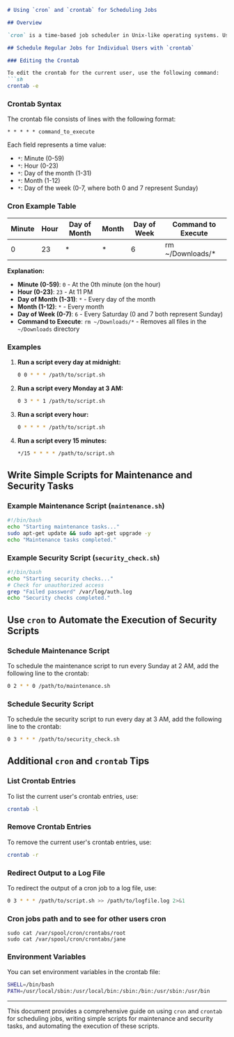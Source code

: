 ```markdown
# Using `cron` and `crontab` for Scheduling Jobs

## Overview

`cron` is a time-based job scheduler in Unix-like operating systems. Users can schedule jobs (commands or scripts) to run at specific times or intervals using the `crontab` command.

## Schedule Regular Jobs for Individual Users with `crontab`

### Editing the Crontab

To edit the crontab for the current user, use the following command:
```sh
crontab -e
```

### Crontab Syntax

The crontab file consists of lines with the following format:
```
* * * * * command_to_execute
```
Each field represents a time value:
- `*`: Minute (0-59)
- `*`: Hour (0-23)
- `*`: Day of the month (1-31)
- `*`: Month (1-12)
- `*`: Day of the week (0-7, where both 0 and 7 represent Sunday)

### Cron Example Table

| Minute | Hour | Day of Month | Month | Day of Week | Command to Execute |
|--------|------|--------------|-------|-------------|---------------------|
| 0      | 23   | *            | *     | 6           | rm ~/Downloads/*    |

**Explanation:**
- **Minute (0-59)**: `0` - At the 0th minute (on the hour)
- **Hour (0-23)**: `23` - At 11 PM
- **Day of Month (1-31)**: `*` - Every day of the month
- **Month (1-12)**: `*` - Every month
- **Day of Week (0-7)**: `6` - Every Saturday (0 and 7 both represent Sunday)
- **Command to Execute**: `rm ~/Downloads/*` - Removes all files in the `~/Downloads` directory

### Examples

1. **Run a script every day at midnight:**
   ```sh
   0 0 * * * /path/to/script.sh
   ```

2. **Run a script every Monday at 3 AM:**
   ```sh
   0 3 * * 1 /path/to/script.sh
   ```

3. **Run a script every hour:**
   ```sh
   0 * * * * /path/to/script.sh
   ```

4. **Run a script every 15 minutes:**
   ```sh
   */15 * * * * /path/to/script.sh
   ```

## Write Simple Scripts for Maintenance and Security Tasks

### Example Maintenance Script (`maintenance.sh`)

```sh
#!/bin/bash
echo "Starting maintenance tasks..."
sudo apt-get update && sudo apt-get upgrade -y
echo "Maintenance tasks completed."
```

### Example Security Script (`security_check.sh`)

```sh
#!/bin/bash
echo "Starting security checks..."
# Check for unauthorized access
grep "Failed password" /var/log/auth.log
echo "Security checks completed."
```

## Use `cron` to Automate the Execution of Security Scripts

### Schedule Maintenance Script

To schedule the maintenance script to run every Sunday at 2 AM, add the following line to the crontab:
```sh
0 2 * * 0 /path/to/maintenance.sh
```

### Schedule Security Script

To schedule the security script to run every day at 3 AM, add the following line to the crontab:
```sh
0 3 * * * /path/to/security_check.sh
```

## Additional `cron` and `crontab` Tips

### List Crontab Entries

To list the current user's crontab entries, use:
```sh
crontab -l
```

### Remove Crontab Entries

To remove the current user's crontab entries, use:
```sh
crontab -r
```

### Redirect Output to a Log File

To redirect the output of a cron job to a log file, use:
```sh
0 3 * * * /path/to/script.sh >> /path/to/logfile.log 2>&1
```

### Cron jobs path and to see for other users cron
```
sudo cat /var/spool/cron/crontabs/root
sudo cat /var/spool/cron/crontabs/jane
```

### Environment Variables

You can set environment variables in the crontab file:
```sh
SHELL=/bin/bash
PATH=/usr/local/sbin:/usr/local/bin:/sbin:/bin:/usr/sbin:/usr/bin
```

---

This document provides a comprehensive guide on using `cron` and `crontab` for scheduling jobs, writing simple scripts for maintenance and security tasks, and automating the execution of these scripts.
```